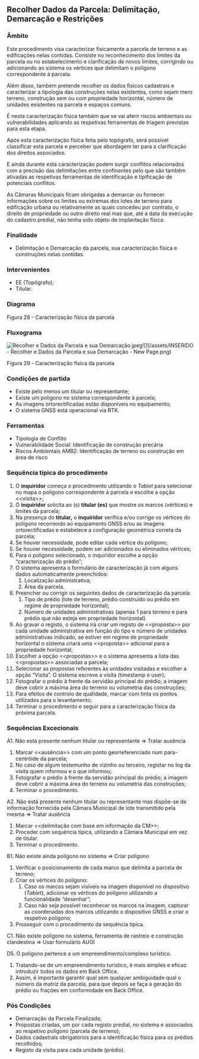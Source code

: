 ## Recolher Dados da Parcela: Delimitação, Demarcação e Restrições

### Âmbito

Este procedimento visa caracterizar fisicamente a parcela de terreno e as edificações nelas contidas. Consiste no reconhecimento dos limites da parcela ou no estabelecimento e clarificação de novos limites, corrigindo ou adicionando ao sistema os vértices que delimitam o polígono correspondente à parcela.

Além disso, também pretende recolher os dados físicos cadastrais e caracterizar a tipologia das construções nelas existentes, como sejam mero terreno, construção sem ou com propriedade horizontal, número de unidades existentes na parcela e espaços comuns.

É nesta caracterização física também que se vai aferir riscos ambientais ou vulnerabilidades aplicando as respetivas ferramentas de triagem previstas para esta etapa.

Após esta caracterização física feita pelo topógrafo, será possível classificar esta parcela e perceber que abordagem ter para a clarificação dos direitos associados.

E ainda durante esta caracterização podem surgir conflitos relacionados com a precisão das delimitações entre confinantes pelo que são também ativadas as respetivas ferramentas de identificação e tipificação de potenciais conflitos.

As Câmaras Municipais ficam obrigadas a demarcar ou fornecer informações sobre os limites ou extremas dos lotes de terreno para edificação urbana ou relativamente as quais concedeu por contrato, o direito de propriedade ou outro direito real mas que, até a data da execução do cadastro predial, não tenha sido objeto de implantação física.

### Finalidade

* Delimitação e Demarcação da parcela, sua caracterização física e construções nelas contidas.

### Intervenientes

* EE \(Topógrafo\);
* Titular.

### Diagrama



Figura 28 - Caracterização física da parcela

### Fluxograma

![Recolher e Dados da Parcela e sua Demarcação.jpeg](../assets/recolher_e_dados_da_parcela_e_sua_d.jpeg)![](/assets/INSERIDO - Recolher e Dados da Parcela e sua Demarcação - New Page.png)

Figura 29 - Caracterização física da parcela

### Condições de partida

* Existe pelo menos um titular ou representante;
* Existe um polígono no sistema correspondente à parcela;
* As imagens ortorectificadas estão disponíveis no equipamento;
* O sistema GNSS está operacional via RTK.

### Ferramentas

* Tipologia de Conflito
* Vulnerabilidade Social: Identificação de construção precária
* Riscos Ambientais AMB2: Identificação de terreno ou construção em área de risco

### Sequência típica do procedimento

1. O **inquiridor** começa o procedimento utilizando o _Tablet_ para selecionar no mapa o polígono correspondente à parcela e escolhe a opção &lt;&lt;visita&gt;&gt;;
2. O **inquiridor** solicita ao \(s\) **titular \(es\)** que mostre os marcos \(vértices\) e limites da parcela;
3. Na presença do **titular,** o **inquiridor** verifica e/ou corrige os vértices do polígono recorrendo ao equipamento GNSS e/ou as imagens ortorectificadas e estabelece a configuração geométrica correta da parcela;
4. Se houver necessidade, pode editar cada vértice do polígono;
5. Se houver necessidade, podem ser adicionados ou eliminados vértices;
6. Para o polígono selecionado, o inquiridor escolhe a opção “caracterização do prédio”;
7. O sistema apresenta o formulário de caracterização já com alguns dados automaticamente preenchidos:
   1. Localização administrativa;
   2. Área da parcela.
8. Preencher ou corrigir os seguintes dados de caracterização da parcela:
   1. Tipo de prédio \(lote de terreno, prédio construído ou prédio em regime de propriedade horizontal\);
   2. Número de unidades administrativas \(apenas 1 para terreno e para prédio que não esteja em propriedade horizontal\).
9. Ao gravar o registo, o sistema irá criar um registo de &lt;&lt;proposta&gt;&gt; por cada unidade administrativa em função do tipo e número de unidades administrativas indicado, se estiver em regime de propriedade horizontal o sistema criará uma &lt;&lt;proposta&gt;&gt; adicional para a propriedade horizontal;
10. Escolher a opção &lt;&lt;propostas&gt;&gt; e o sistema apresenta a lista das &lt;&lt;propostas&gt;&gt; associadas a parcela;
11. Selecionar as propostas referentes às unidades visitadas e escolher a opção “Visita”. O sistema escreve a visita \(timestamp e user\);
12. Fotografar o prédio à frente da servidão principal do prédio; a imagem deve cobrir a máxima área do terreno ou volumetria das construções;
13. Para efeitos de controlo de qualidade, marcar com tinta os pontos utilizados para o levantamento;
14. Terminar o procedimento e seguir para a caracterização física da próxima parcela.

### Sequências Excecionais

A1. Não está presente nenhum titular ou representante =&gt; Tratar ausência

1. Marcar &lt;&lt;ausência&gt;&gt; com um ponto georreferenciado num para-centróide da parcela;
2. No caso de algum testemunho de vizinho ou terceiro, registar no log da visita quem informou e o que informou;
3. Fotografar o prédio à frente da servidão principal do prédio; a imagem deve cobrir a máxima área do terreno ou volumetria das construções;
4. Terminar o procedimento.

A2. Não está presente nenhum titular ou representante mas dispõe-se de informação fornecida pela Câmara Municipal de lote transmitido pela mesma =&gt; Tratar ausência

1. Marcar &lt;&lt;delimitação com base em informação da CM&gt;&gt;;
2. Proceder com sequência típica, utilizando a Câmara Municipal em vez de titular.
3. Terminar o procedimento.

B1. Não existe ainda polígono no sistema =&gt; Criar polígono

1. Verificar o posicionamento de cada marco que delimita a parcela de terreno;
2. Criar os vértices do polígono:
   1. Caso os marcos sejam visíveis na imagem disponível no dispositivo \(_Tablet_\), adicionar os vértices do polígono utilizando a funcionalidade “desenhar”;
   2. Caso não seja possível reconhecer os marcos na imagem, capturar as coordenadas dos marcos utilizando o dispositivo GNSS e criar o respetivo polígono;
3. Prosseguir com o procedimento da sequência típica.

C1. Não existe polígono no sistema, ferramenta de rastreio e construção clandestina =&gt; Usar formulário AUGI

D5. O polígono pertence a um empreendimento/complexo turístico.

1. Tratando-se de um empreendimento turístico, é mais simples e eficaz introduzir  todos os dados em Back Office.
2. Assim, é importante garantir qual sem qualquer ambiguidade qual o número da matriz da parcela, para que depois se faça a geração do prédio ou frações em conformidade em Back Office.

### Pós Condições

* Demarcação da Parcela Finalizada;
* Propostas criadas, um por cada registo predial, no sistema e associados ao respetivo polígono \(parcela de terreno\);
* Dados cadastrais obrigatórios para a identificação física para os prédios recolhidos;
* Registo da visita para cada unidade \(prédio\).




